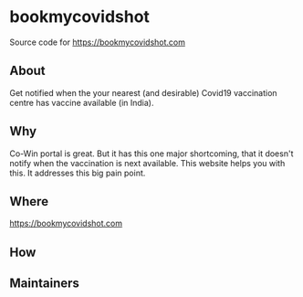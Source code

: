# bookmycovidshot
Source code for https://bookmycovidshot.com

## About
Get notified when the your nearest (and desirable) Covid19 vaccination
centre has vaccine available (in India). 

## Why
Co-Win portal is great.  But it has this one major shortcoming, that it
doesn't notify when the vaccination is next available.  This website helps
you with this.  It addresses this big pain point.

## Where
https://bookmycovidshot.com

## How
<TODO>

## Maintainers
<TODO>
